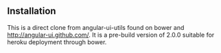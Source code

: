 ## Installation
This is a direct clone from angular-ui-utils found on bower and http://angular-ui.github.com/.
It is a pre-build version of 2.0.0 suitable for heroku deployment through bower.

